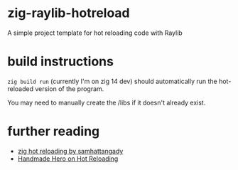 # zig-raylib-hotreload
A simple project template for hot reloading code with Raylib

# build instructions
`zig build run` (currently I'm on zig 14 dev) should automatically run the hot-reloaded version of the program.

You may need to manually create the /libs if it doesn't already exist.

# further reading
* [zig hot reloading by samhattangady](https://github.com/samhattangady/hotreload/tree/master)
* [Handmade Hero on Hot Reloading](https://www.youtube.com/watch?v=WMSBRk5WG58)
